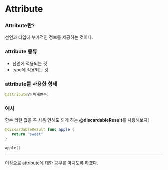 # Attribute
### Attribute란?
선언과 타입에 부가적인 정보를 제공하는 것이다.

### attribute 종류
* 선언에 적용되는 것
* type에 적용되는 것

### attribute를 사용한 형태
```swift
@attribute명(매개변수)
```
### 예시
함수 리턴 값을 꼭 사용 안해도 되게 하는 **@discardableResult**를 사용해보자!
```swift
@discardableResult func apple {
   return "sweet" 
}

apple()
```
___
이상으로 attribute에 대한 공부를 마치도록 하겠다.